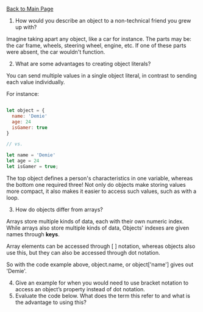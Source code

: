 [Back to Main Page](https://roguestar112.github.io/reading-notes/)

1. How would you describe an object to a non-technical friend you grew up with?

Imagine taking apart any object, like a car for instance. The parts may be: the car frame, wheels, steering wheel, engine, etc. If one of these parts were absent, the car wouldn't function.

2. What are some advantages to creating object literals?

You can send multiple values in a single object literal, in contrast to sending each value individually.

For instance:

```js

let object = {
  name: 'Demie'
  age: 24
  isGamer: true
}

// vs.

let name = 'Demie'
let age = 24
let isGamer = true;

```

The top object defines a person's characteristics in one variable, whereas the bottom one required three!
Not only do objects make storing values more compact, it also makes it easier to access such values, such as with a loop.


3. How do objects differ from arrays?

Arrays store multiple kinds of data, each with their own numeric index. While arrays also store multiple kinds of data, Objects' indexes are given names through **keys**.

Array elements can be accessed through [ ] notation, whereas objects also use this, but they can also be accessed through dot notation.

So with the code example above, object.name, or object['name'] gives out 'Demie'.


4. Give an example for when you would need to use bracket notation to access an object’s property instead of dot notation.
5. Evaluate the code below. What does the term this refer to and what is the advantage to using this?
